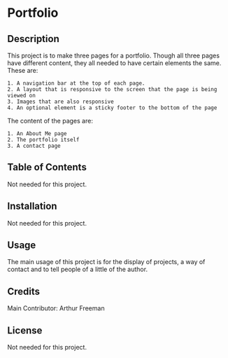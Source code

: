 # Portfolio

## Description 

This project is to make three pages for a portfolio. Though all three pages have different content, they all needed to have certain elements the same. These are:

    1. A navigation bar at the top of each page.
    2. A layout that is responsive to the screen that the page is being viewed on
    3. Images that are also responsive
    4. An optional element is a sticky footer to the bottom of the page

The content of the pages are:

    1. An About Me page
    2. The portfolio itself
    3. A contact page

## Table of Contents

Not needed for this project.


## Installation

Not needed for this project.


## Usage 

The main usage of this project is for the display of projects, a way of contact and to tell people of a little of the author.


## Credits

Main Contributor: Arthur Freeman



## License

Not needed for this project.
